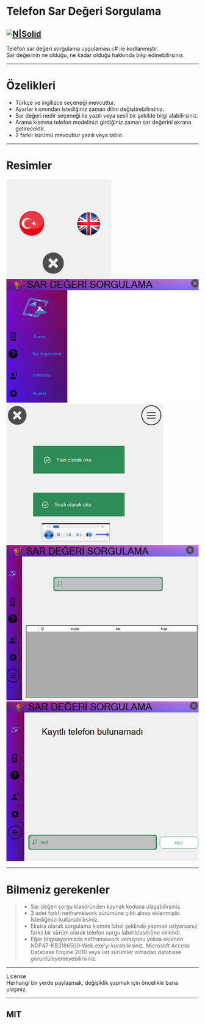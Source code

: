 <h1 class="code-line" data-line-start=0 data-line-end=1 ><a id="Telefon_Sar_Deeri_Sorgulama_0"></a>Telefon Sar Değeri Sorgulama</h1>
<h2 class="code-line" data-line-start=2 data-line-end=4 ><a id="NSolidhttpsplaylhgoogleusercontentcom4ChxU_bzuJe8ix7IC7fYOq5xH3rtDjDMFogy4NsF6l8jNH9Q_G7zQUWoZtWvkliyww2247h1264rwhttpwwwartistscompanydigital_2"></a><a href="http://www.artistscompany.digital/"><img src="https://play-lh.googleusercontent.com/4ChxU_bzuJe8ix7IC7fYOq5xH3rtDjDMFogy4NsF6l8jNH9Q_G7z-QUWoZtWvkliyw=w2247-h1264-rw" alt="N|Solid"></a></h2>
<p class="has-line-data" data-line-start="4" data-line-end="6">Telefon sar değeri sorgulama uygulaması c# ile kodlanmıştır.<br>
Sar değerinin ne olduğu, ne kadar olduğu hakkında bilgi edinebilirsiniz.</p>
<hr>
<h1 class="code-line" data-line-start=7 data-line-end=8 ><a id="zelikleri_7"></a>Özelikleri</h1>
<ul>
<li class="has-line-data" data-line-start="9" data-line-end="10">Türkçe ve ingilizce seçeneği mevcuttur.</li>
<li class="has-line-data" data-line-start="10" data-line-end="11">Ayarlar kısmından istediğiniz zaman dilini değiştirebilirsiniz.</li>
<li class="has-line-data" data-line-start="11" data-line-end="12">Sar değeri nedir seçeneği ile yazılı veya sesli bir şekilde bilgi alabilirsiniz.</li>
<li class="has-line-data" data-line-start="12" data-line-end="13">Arama kısmına telefon modelinizi girdiğiniz zaman sar değerini ekrana getirecektir.</li>
<li class="has-line-data" data-line-start="13" data-line-end="14">2 farklı sürümü mevcuttur yazılı veya tablo.</li>
</ul>
<hr>
<h1 class="code-line" data-line-start=15 data-line-end=16 ><a id="Resimler_15"></a>Resimler</h1>
<p class="has-line-data" data-line-start="16" data-line-end="21"><img src="https://raw.githubusercontent.com/creosB/Sar-degeri-sorgu/main/resim1.png" alt="N|Solid"><br>
<img src="https://raw.githubusercontent.com/creosB/Sar-degeri-sorgu/main/resim2.png" alt="N|Solid"><br>
<img src="https://raw.githubusercontent.com/creosB/Sar-degeri-sorgu/main/resim3.png" alt="N|Solid"><br>
<img src="https://raw.githubusercontent.com/creosB/Sar-degeri-sorgu/main/resim4.png" alt="N|Solid"><br>
<img src="https://raw.githubusercontent.com/creosB/Sar-degeri-sorgu/main/resim5.png" alt="N|Solid"></p>
<hr>
<h1 class="code-line" data-line-start=22 data-line-end=23 ><a id="Bilmeniz_gerekenler_22"></a>Bilmeniz gerekenler</h1>
<blockquote>
<ul>
<li class="has-line-data" data-line-start="23" data-line-end="24">Sar değeri sorgu klasöründen kaynak koduna ulaşabilirsiniz.</li>
<li class="has-line-data" data-line-start="24" data-line-end="25">3 adet farklı netframework sürümüne çıktı alınıp eklenmiştir. İstediğinizi kullanabilirsiniz.</li>
<li class="has-line-data" data-line-start="25" data-line-end="26">Ekstra olarak sorgulama kısmını label şeklinde yapmak istiyorsanız farklı bir sürüm olarak telefon sorgu label klasörüne eklendi.</li>
<li class="has-line-data" data-line-start="26" data-line-end="27">Eğer bilgisayarınızda netframework versiyonu yoksa eklenen NDP47-KB3186500-Web.exe’yi kurabilirsiniz. Microsoft Access Database Engine 2010 veya üst sürümler olmadan database görüntüleyemeyebilirsiniz.</li>
</ul>
</blockquote>
<hr>
<p class="has-line-data" data-line-start="28" data-line-end="30">License<br>
Herhangi bir yerde paylaşmak, değişiklik yapmak için öncelikle bana ulaşınız.</p>
<hr>
<h2 class="code-line" data-line-start=31 data-line-end=33 ><a id="MIT_31"></a>MIT</h2>
